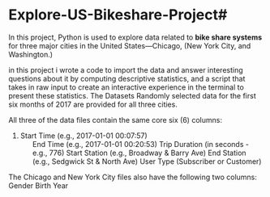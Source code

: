 # Explore-US-Bikeshare-Project#
In this project, Python is used to explore data related to **bike share systems** for three major cities in the United States—Chicago, (New York City, and Washington.) 

in this project i wrote a code to import the data and answer interesting questions about it by computing descriptive statistics, and a script that takes in raw input to create an interactive experience in the terminal to present these statistics.
The Datasets Randomly selected data for the first six months of 2017 are provided for all three cities.

<p>All three of the data files contain the same core six (6) columns:</p>
<ol>
  <li>Start Time (e.g., 2017-01-01 00:07:57)<ul>
End Time (e.g., 2017-01-01 00:20:53)
Trip Duration (in seconds - e.g., 776)
Start Station (e.g., Broadway & Barry Ave)
End Station (e.g., Sedgwick St & North Ave)
User Type (Subscriber or Customer)</ol>

The Chicago and New York City files also have the following two columns:
Gender
Birth Year
